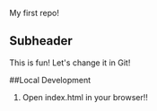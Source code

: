 My first repo!

## Subheader

This is fun! Let's change it in Git!

##Local Development

1. Open index.html in your browser!!
